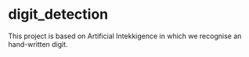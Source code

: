 # digit_detection
This project is based on Artificial Intekkigence in which we recognise an hand-written digit.
